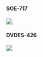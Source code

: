 #### SOE-717
![](http://ww4.sinaimg.cn/mw690/dd412be4gw1f2ah2f3x8mg20b4069u0x.gif)

#### DVDES-426  
![](http://ww1.sinaimg.cn/mw690/9bd522c1gw1f22kgeefhdg209q05kx6p.gif)

